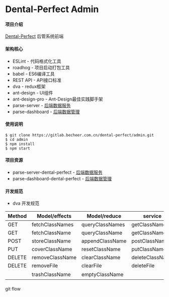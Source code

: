 # Dental-Perfect Admin

#### 项目介绍
[Dental-Perfect](http://www.dental-perfect.com/) 后管系统前端

#### 架构核心
* ESLint - 代码格式化工具
* roadhog - 项目启动打包工具
* babel - ES6编译工具
* REST API - API接口标准
* dva - redux框架
* ant-design - UI组件
* ant-design-pro - Ant-Design最佳实践脚手架
* parse-server - [后端数据服务](https://parse-server-dental-perfect.herokuapp.com)
* parse-dashboard - [后端数据管理](https://parse-dashboard-dental-perfect.herokuapp.com)

#### 使用说明


```
$ git clone https://gitlab.becheer.com.cn/dental-perfect/admin.git
$ cd admin
$ npm install
$ npm start
```

#### 项目资源
* parse-server-dental-perfect - [后端数据服务](https://parse-server-dental-perfect.herokuapp.com)
* parse-dashboard-dental-perfect - [后端数据管理](https://parse-dashboard-dental-perfect.herokuapp.com)


#### 开发规范

* dva 开发规范

|Method|Model/effects|Model/reduce|service|api / request|respon|
|-----|-----|-----|-----|-----|------|
|GET|fetchClassNames|queryClassNames|getClassNames|…/className|{results:[],count:0}|
|GET|fetchClassName|queryClassName|getClassName|…/className/objectId|className object|
|POST|storeClassName|appendClassName|postClassName|…/className|{objectId:’’,createAt:date}|
|PUT|coverClassName|resetClassName|putClassName|…/className/objectId|{updateAt:date}|
|DELETE|removeClassName|clearClassName|deleteClassName|…/className/objectId|[]|
|DELETE|removeFile|clearFile|deleteFile|…/files/filename|[]|
| |trashClassName|emptyClassName| | |详见article|


 
#### 
git flow

